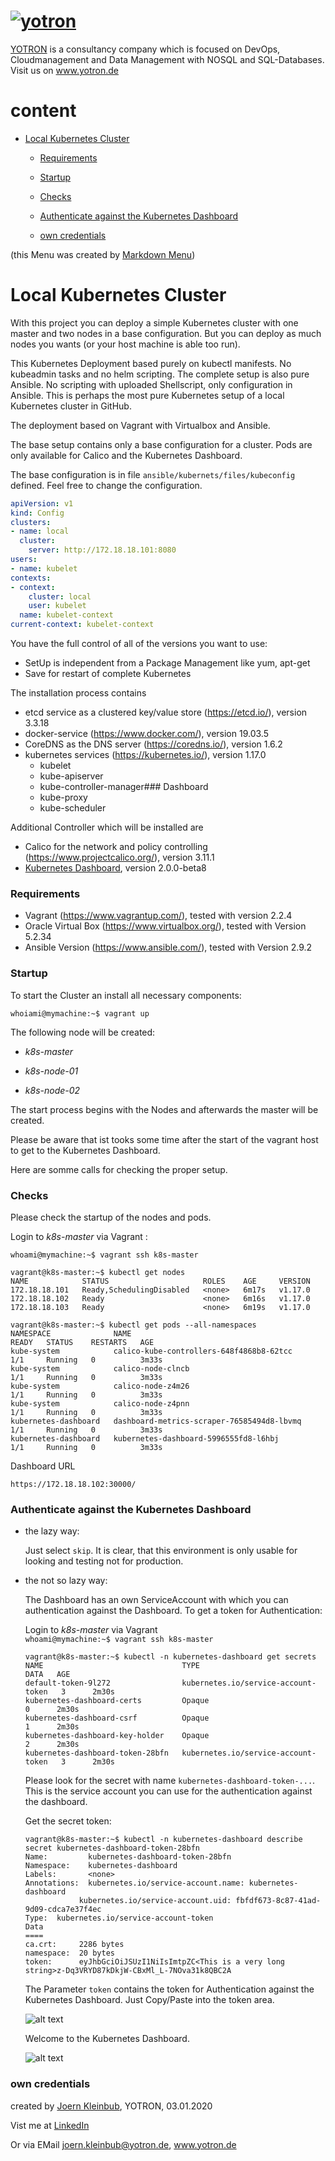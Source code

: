 #  [![yotron](logo-yotron.png)](http://www.yotron.de)

[YOTRON](http://www.yotron.de) is a consultancy company which is focused on DevOps, Cloudmanagement and 
Data Management with NOSQL and SQL-Databases. Visit us on [ www.yotron.de ](http://www.yotron.de)


# content
 - [Local Kubernetes Cluster](#local-kubernetes-cluster)

     - [Requirements](#requirements)

     - [Startup](#startup)

     - [Checks](#checks)

     - [Authenticate against the Kubernetes Dashboard](#authenticate-against-the-kubernetes-dashboard)

     - [own credentials](#own-credentials)

(this Menu was created by [Markdown Menu](https://www.markdownmenu.com))

# Local Kubernetes Cluster
With this project you can deploy a simple Kubernetes cluster with one master and two nodes in a base configuration. 
But you can deploy as much nodes you wants (or your host machine is able too run).

This Kubernetes Deployment based purely on kubectl manifests. No kubeadmin tasks and no helm scripting. The complete
setup is also pure Ansible. No scripting with uploaded Shellscript, only configuration in Ansible. This is perhaps the most 
pure Kubernetes setup of a local Kubernetes cluster in GitHub.   

The deployment based on Vagrant with Virtualbox and Ansible. 

The base setup contains only a base configuration for a cluster. 
Pods are only available for Calico and the Kubernetes Dashboard.

The base configuration is in file `ansible/kubernets/files/kubeconfig` defined. 
Feel free to change the configuration.

```yaml
apiVersion: v1
kind: Config
clusters:
- name: local
  cluster:
    server: http://172.18.18.101:8080
users:
- name: kubelet
contexts:
- context:
    cluster: local
    user: kubelet
  name: kubelet-context
current-context: kubelet-context
```

You have the full control of all of the versions you want to use:
- SetUp is independent from a Package Management like yum, apt-get
- Save for restart of complete Kubernetes

The installation process contains 
- etcd service as a clustered key/value store (https://etcd.io/), version 3.3.18
- docker-service (https://www.docker.com/), version 19.03.5
- CoreDNS as the DNS server (https://coredns.io/), version 1.6.2
- kubernetes services (https://kubernetes.io/), version 1.17.0
  - kubelet
  - kube-apiserver
  - kube-controller-manager### Dashboard
  - kube-proxy
  - kube-scheduler

  
Additional Controller which will be installed are 
- Calico for the network and policy controlling (https://www.projectcalico.org/), version 3.11.1
- [Kubernetes Dashboard](https://kubernetes.io/docs/tasks/access-application-cluster/web-ui-dashboard/), version 2.0.0-beta8

### Requirements 
- Vagrant (https://www.vagrantup.com/), tested with version 2.2.4
- Oracle Virtual Box (https://www.virtualbox.org/), tested with Version 5.2.34
- Ansible Version (https://www.ansible.com/), tested with Version 2.9.2


### Startup
To start the Cluster an install all necessary components:

`whoiami@mymachine:~$ vagrant up`

The following node will be created:

- *k8s-master*

- *k8s-node-01*

- *k8s-node-02*

The start process begins with the Nodes and afterwards the master will be created.

Please be aware that ist tooks some time after the start of the vagrant host to get to the Kubernetes Dashboard. 

Here are somme calls for checking the proper setup. 

### Checks

Please check the startup of the nodes and pods.

Login to *k8s-master* via Vagrant  :

`whoami@mymachine:~$ vagrant ssh k8s-master`

```
vagrant@k8s-master:~$ kubectl get nodes
NAME            STATUS                     ROLES    AGE     VERSION
172.18.18.101   Ready,SchedulingDisabled   <none>   6m17s   v1.17.0
172.18.18.102   Ready                      <none>   6m16s   v1.17.0
172.18.18.103   Ready                      <none>   6m19s   v1.17.0
```
```
vagrant@k8s-master:~$ kubectl get pods --all-namespaces
NAMESPACE              NAME                                         READY   STATUS    RESTARTS   AGE
kube-system            calico-kube-controllers-648f4868b8-62tcc     1/1     Running   0          3m33s
kube-system            calico-node-clncb                            1/1     Running   0          3m33s
kube-system            calico-node-z4m26                            1/1     Running   0          3m33s
kube-system            calico-node-z4pnn                            1/1     Running   0          3m33s
kubernetes-dashboard   dashboard-metrics-scraper-76585494d8-lbvmq   1/1     Running   0          3m33s
kubernetes-dashboard   kubernetes-dashboard-5996555fd8-l6hbj        1/1     Running   0          3m33s
```

Dashboard URL

`https://172.18.18.102:30000/`

### Authenticate against the Kubernetes Dashboard

- the lazy way:

  Just select `skip`. It is clear, that this environment is only usable for looking and testing not for production.
  
- the not so lazy way:
 
  The Dashboard has an own ServiceAccount with which you can authentication against the Dashboard. 
  To get a token for Authentication:
  
  Login to *k8s-master* via Vagrant  
  `whoami@mymachine:~$ vagrant ssh k8s-master`
  
  ```
  vagrant@k8s-master:~$ kubectl -n kubernetes-dashboard get secrets
  NAME                               TYPE                                  DATA   AGE
  default-token-9l272                kubernetes.io/service-account-token   3      2m30s
  kubernetes-dashboard-certs         Opaque                                0      2m30s
  kubernetes-dashboard-csrf          Opaque                                1      2m30s
  kubernetes-dashboard-key-holder    Opaque                                2      2m30s
  kubernetes-dashboard-token-28bfn   kubernetes.io/service-account-token   3      2m30s
  ```
  Please look for the secret with name `kubernetes-dashboard-token-...`. This is the service account you can use for the
  authentication against the dashboard.
  
  Get the secret token: 
  ```
  vagrant@k8s-master:~$ kubectl -n kubernetes-dashboard describe  secret kubernetes-dashboard-token-28bfn
  Name:         kubernetes-dashboard-token-28bfn
  Namespace:    kubernetes-dashboard
  Labels:       <none>
  Annotations:  kubernetes.io/service-account.name: kubernetes-dashboard
              kubernetes.io/service-account.uid: fbfdf673-8c87-41ad-9d09-cdca7e37f4ec
  Type:  kubernetes.io/service-account-token
  Data
  ====
  ca.crt:     2286 bytes
  namespace:  20 bytes
  token:      eyJhbGciOiJSUzI1NiIsImtpZC<This is a very long string>z-Dq3VRYD87kDkjW-CBxMl_L-7NOva31k8QBC2A
  ```
  
  The Parameter `token` contains the token for Authentication against the Kubernetes Dashboard. Just Copy/Paste into the token area.
  
  ![alt text](kubernetes_dashboard_login_token.png)
  
  Welcome to the Kubernetes Dashboard.
  
  ![alt text](kubernetes_dashboard.png)

### own credentials
created by [Joern Kleinbub](https://github.com/joernkleinbub), YOTRON, 03.01.2020

Vist me at [LinkedIn](https://www.linkedin.com/in/j%C3%B6rn-kleinbub/) 

Or via EMail <joern.kleinbub@yotron.de>, www.yotron.de
